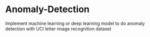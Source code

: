 # Anomaly-Detection
Implement machine learning or deep learning model to do anomaly detection with UCI letter image recognition dataset
